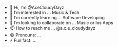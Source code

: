- 👋 Hi, I’m @AceCloudyDayz
- 👀 I’m interested in ... Music & Tech
- 🌱 I’m currently learning ... Software Developing
- 💞️ I’m looking to collaborate on ... Music or Ios Apps
- 📫 How to reach me ... @a.c.e_cloudydayz
- 😄 Pronouns: ...
- ⚡ Fun fact: ...

<!---
AceCloudyDayz/AceCloudyDayz is a ✨ special ✨ repository because its `README.md` (this file) appears on your GitHub profile.
You can click the Preview link to take a look at your changes.
--->
